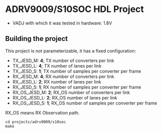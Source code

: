 <!-- no_build_example, no_no_os -->

# ADRV9009/S10SOC HDL Project

- VADJ with which it was tested in hardware: 1.8V

## Building the project

This project is not parameterizable, it has a fixed configuration:

- TX_JESD_M: **4**; TX number of converters per link
- TX_JESD_L: **4**; TX number of lanes per link
- TX_JESD_S: **1**; TX number of samples per converter per frame
- RX_JESD_M: **4**; RX number of converters per link
- RX_JESD_L: **2**; RX number of lanes per link
- RX_JESD_S: **1**; RX number of samples per converter per frame
- RX_OS_JESD_M: **2**; RX_OS number of converters per link
- RX_OS_JESD_L: **2**; RX_OS number of lanes per link
- RX_OS_JESD_S: **1**; RX_OS number of samples per converter per frame

RX_OS means RX Observation path.

```
cd projects/adrv9009/s10soc
make
```
